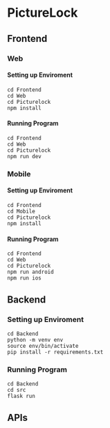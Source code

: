 # PictureLock

## Frontend

### Web

#### Setting up Enviroment
```
cd Frontend
cd Web
cd Picturelock
npm install
```

#### Running Program
```
cd Frontend
cd Web
cd Picturelock
npm run dev
```

### Mobile

#### Setting up Enviroment
```
cd Frontend
cd Mobile
cd Picturelock
npm install
```

#### Running Program
```
cd Frontend
cd Web
cd Picturelock
npm run android
npm run ios
```

## Backend

### Setting up Enviroment
```
cd Backend
python -m venv env
source env/bin/activate
pip install -r requirements.txt
```

### Running Program
```
cd Backend
cd src
flask run
```

## APIs